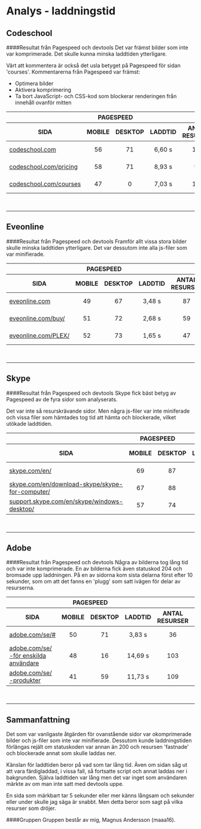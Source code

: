 Analys - laddningstid
=========

Codeschool
--------------
####Resultat från Pagespeed och devtools
Det var främst bilder som inte var komprimerade. Det skulle kunna minska laddtiden ytterligare.

Värt att kommentera är också det usla betyget på Pagespeed för sidan 'courses'. Kommentarerna från Pagespeed var främst:

* Optimera bilder
* Aktivera komprimering
* Ta bort JavaScript- och CSS-kod som blockerar renderingen från innehåll ovanför mitten

<div class="tablediv">
    <table class="table3 striped">
        <thead>
            <tr>
                <th></th>
                <th style="text-align: center;" colspan="2">PAGESPEED</th>
                <th colspan="3"></th>
            </tr>
            <tr>
                <th>SIDA</th>
                <th align="center">MOBILE</th>
                <th align="center">DESKTOP</th>
                <th align="center">LADDTID</th>
                <th align="center">ANTAL RESURSER</th>
                <th align="center">STORLEK</th>
            </tr>
        </thead>
        <tr>
            <td class="side-name"><a href="https://www.codeschool.com/">codeschool.com</a></td>
            <td align="center">56</td>
            <td align="center">71</td>
            <td align="center">6,60 s</td>
            <td align="center">108</td>
            <td align="center">2412,80 kB</td>
        </tr>
        <tr>
            <td class="side-name"><a href="https://www.codeschool.com/pricing">codeschool.com/pricing</a></td>
            <td align="center">58</td>
            <td align="center">71</td>
            <td align="center">8,93 s</td>
            <td align="center">94</td>
            <td align="center">2214,18 kB</td>
        </tr>
        <tr>
            <td class="side-name"><a href="https://www.codeschool.com/courses">codeschool.com/courses</a></td>
            <td align="center">47</td>
            <td align="center">0</td>
            <td align="center">7,03 s</td>
            <td align="center">148</td>
            <td align="center">11630,73 kB</td>
        </tr>
    </table>    
</div>
<br>
<hr>

Eveonline
------------
####Resultat från Pagespeed och devtools
Framför allt vissa stora bilder skulle minska laddtiden ytterligare. Det var dessutom inte alla js-filer som var minifierade.

<div class="tablediv">
    <table class="table3 striped">
        <thead>
            <tr>
                <th></th>
                <th style="text-align: center;" colspan="2">PAGESPEED</th>
                <th colspan="3"></th>
            </tr>
            <tr>
                <th>SIDA</th>
                <th align="center">MOBILE</th>
                <th align="center">DESKTOP</th>
                <th align="center">LADDTID</th>
                <th align="center">ANTAL RESURSER</th>
                <th align="center">STORLEK</th>
            </tr>
        </thead>
        <tr>
            <td class="side-name"><a href="https://www.eveonline.com/">eveonline.com</a></td>
            <td align="center">49</td>
            <td align="center">67</td>
            <td align="center">3,48 s</td>
            <td align="center">87</td>
            <td align="center">7916,79 kB</td>
        </tr>
        <tr>
            <td class="side-name"><a href="https://secure.eveonline.com/buy/">eveonline.com/buy/</a></td>
            <td align="center">51</td>
            <td align="center">72</td>
            <td align="center">2,68 s</td>
            <td align="center">59</td>
            <td align="center">2056,52 kB</td>
        </tr>
        <tr>
            <td class="side-name"><a href="https://secure.eveonline.com/PLEX/">eveonline.com/PLEX/</a></td>
            <td align="center">52</td>
            <td align="center">73</td>
            <td align="center">1,65 s</td>
            <td align="center">47</td>
            <td align="center">1890,62 kB</td>
        </tr>
    </table>    
</div>
<br>
<hr>

Skype
----------
####Resultat från Pagespeed och devtools
Skype fick bäst betyg av Pagespeed av de fyra sidor som analyserats.

Det var inte så resurskrävande sidor. Men några js-filer var inte miniferade och vissa filer som hämtades tog tid att hämta och blockerade, vilket utökade laddtiden.

<div class="tablediv">
    <table class="table3 striped">
        <thead>
            <tr>
                <th></th>
                <th style="text-align: center;" colspan="2">PAGESPEED</th>
                <th colspan="3"></th>
            </tr>
            <tr>
                <th>SIDA</th>
                <th align="center">MOBILE</th>
                <th align="center">DESKTOP</th>
                <th align="center">LADDTID</th>
                <th align="center">ANTAL RESURSER</th>
                <th align="center">STORLEK</th>
            </tr>
        </thead>
        <tr>
            <td class="side-name"><a href="https://www.skype.com/en/">skype.com/en/</a></td>
            <td align="center">69</td>
            <td align="center">87</td>
            <td align="center">1,21 s</td>
            <td align="center">40</td>
            <td align="center">2168,28 kB</td>
        </tr>
        <tr>
            <td class="side-name"><a href="https://www.skype.com/en/download-skype/skype-for-computer/">skype.com/en/download-skype/skype-for-computer/</a></td>
            <td align="center">67</td>
            <td align="center">88</td>
            <td align="center">0,91 s</td>
            <td align="center">25</td>
            <td align="center">1169,08 kB</td>
        </tr>
        <tr>
            <td class="side-name"><a href="https://support.skype.com/en/skype/windows-desktop/">support.skype.com/en/skype/windows-desktop/</a></td>
            <td align="center">57</td>
            <td align="center">74</td>
            <td align="center">0,83 s</td>
            <td align="center">23</td>
            <td align="center">1384,99 kB</td>
        </tr>
    </table>    
</div>
<br>
<hr>

Adobe
----------
####Resultat från Pagespeed och devtools
Några av bilderna tog lång tid och var inte komprimerade. En av bilderna fick även statuskod 204 och bromsade upp laddningen. På en av sidorna kom sista delarna först efter 10 sekunder, som om att det fanns en 'plugg' som satt ivägen för delar av resurserna.

<div class="tablediv">
    <table class="table3 striped">
        <thead>
            <tr>
                <th></th>
                <th style="text-align: center;" colspan="2">PAGESPEED</th>
                <th colspan="3"></th>
            </tr>
            <tr>
                <th>SIDA</th>
                <th align="center">MOBILE</th>
                <th align="center">DESKTOP</th>
                <th align="center">LADDTID</th>
                <th align="center">ANTAL RESURSER</th>
                <th align="center">STORLEK</th>
            </tr>
        </thead>
        <tr>
            <td class="side-name"><a href="http://www.adobe.com/se/#">adobe.com/se/#</a></td>
            <td align="center">50</td>
            <td align="center">71</td>
            <td align="center">3,83 s</td>
            <td align="center">36</td>
            <td align="center">2062,85 kB</td>
        </tr>
        <tr>
            <td class="side-name"><a href="http://www.adobe.com/se/creativecloud.html?promoid=GR3XYB9G&mv=other">adobe.com/se/<br>-för enskilda användare</a></td>
            <td align="center">48</td>
            <td align="center">16</td>
            <td align="center">14,69 s</td>
            <td align="center">103</td>
            <td align="center">8750,70 kB</td>
        </tr>
        <tr>
            <td class="side-name"><a href="http://www.adobe.com/se/products/catalog/software._sl_id-contentfilter_sl_catalog_sl_software_sl_mostpopular_se.html?promoid=KLXMI">adobe.com/se/<br>-produkter</a></td>
            <td align="center">41</td>
            <td align="center">59</td>
            <td align="center">11,73 s</td>
            <td align="center">109</td>
            <td align="center">4026,88 kB</td>
        </tr>
    </table>    
</div>

<br>

<hr>

Sammanfattning
---------------
Det som var vanligaste åtgärden för ovanstående sidor var okomprimerade bilder och js-filer som inte var minifierade. Dessutom kunde laddningstiden förlängas rejält om statuskoden var annan än 200 och resursen 'fastnade' och blockerade annat som skulle laddas ner.

Känslan för laddtiden beror på vad som tar lång tid. Även om sidan såg ut att vara färdigladdad, i vissa fall, så fortsatte script och annat laddas ner i bakgrunden. Själva laddtiden var lång men det var inget som användaren märkte av om man inte satt med devtools uppe.

En sida som märkbart tar 5 sekunder eller mer känns långsam och sekunder eller under skulle jag säga är snabbt. Men detta beror som sagt på vilka resurser som dröjer.

####Gruppen
Gruppen består av mig, Magnus Andersson (maaa16).
